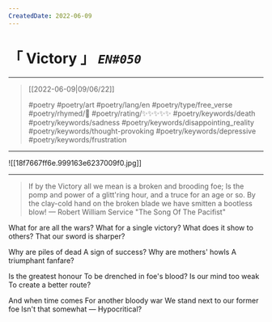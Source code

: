 ```yaml
---
CreatedDate: 2022-06-09
---
```

# &#12300; Victory &#12301; *`EN#050`*

---

> [[2022-06-09|09/06/22]]
> 
> #poetry 
> #poetry/art 
> #poetry/lang/en 
> #poetry/type/free_verse 
> #poetry/rhymed/🔴 
> #poetry/rating/✨✨✨✨✨ 
> #poetry/keywords/death #poetry/keywords/sadness #poetry/keywords/disappointing_reality #poetry/keywords/thought-provoking #poetry/keywords/depressive #poetry/keywords/frustration 

---

![[18f7667ff6e.999163e6237009f0.jpg]]

---

> If by the Victory all we mean is a broken and brooding foe;
Is the pomp and power of a glitt'ring hour, and a truce for an age or so.
By the clay-cold hand on the broken blade we have smitten a bootless blow!
— Robert William Service "The Song Of The Pacifist"

What for are all the wars?
What for a single victory?
What does it show to others?
That our sword is sharper?

Why are piles of dead
A sign of success?
Why are mothers' howls
A triumphant fanfare?

Is the greatest honour
To be drenched in foe's blood?
Is our mind too weak
To create a better route?

And when time comes
For another bloody war
We stand next to our former foe
Isn't that somewhat —
                  Hypocritical?